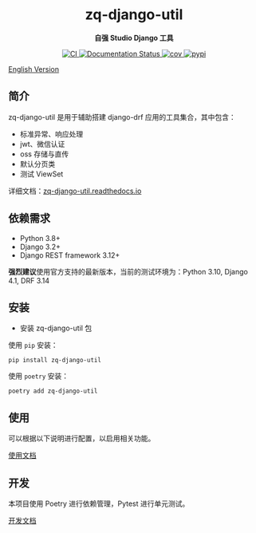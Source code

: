 <div align="center">

# zq-django-util
**自强 Studio Django 工具**

<!-- markdownlint-disable-next-line MD036 -->
</div>

<p align="center">
  <a href="https://github.com/Nagico/zq-django-util/actions/workflows/code_check.yml">
    <img src="https://github.com/Nagico/zq-django-util/actions/workflows/code_check.yml/badge.svg" alt="CI">
  </a>
  <a href="https://zq-django-util.readthedocs.io/en/latest/?badge=latest">
    <img src="https://readthedocs.org/projects/zq-django-util/badge/?version=latest" alt="Documentation Status" />
  </a>
  <a href="https://codecov.io/gh/Nagico/zq-django-util" >
    <img src="https://codecov.io/gh/Nagico/zq-django-util/branch/master/graph/badge.svg" alt="cov"/>
  </a>
  <a href="https://pypi.org/project/zq-django-util/">
  <img src="https://img.shields.io/pypi/v/zq-django-util" alt="pypi">
  </a>
</p>
<!-- markdownlint-enable MD033 -->

[English Version](README_EN.md)

## 简介

zq-django-util 是用于辅助搭建 django-drf 应用的工具集合，其中包含：

- 标准异常、响应处理
- jwt、微信认证
- oss 存储与直传
- 默认分页类
- 测试 ViewSet

详细文档：[zq-django-util.readthedocs.io](https://zq-django-util.readthedocs.io/)

## 依赖需求

- Python 3.8+
- Django 3.2+
- Django REST framework 3.12+

**强烈建议**使用官方支持的最新版本，当前的测试环境为：Python 3.10, Django 4.1, DRF 3.14

## 安装

- 安装 zq-django-util 包

使用 `pip` 安装：
```shell
pip install zq-django-util
```

使用 `poetry` 安装：
```shell
poetry add zq-django-util
```

## 使用

可以根据以下说明进行配置，以启用相关功能。

[使用文档](docs/usage)

## 开发

本项目使用 Poetry 进行依赖管理，Pytest 进行单元测试。

[开发文档](docs/development)

